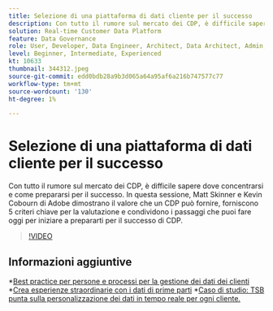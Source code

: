 ```yaml
---
title: Selezione di una piattaforma di dati cliente per il successo
description: Con tutto il rumore sul mercato dei CDP, è difficile sapere dove concentrarsi e come prepararsi per il successo.
solution: Real-time Customer Data Platform
feature: Data Governance
role: User, Developer, Data Engineer, Architect, Data Architect, Admin, Leader
level: Beginner, Intermediate, Experienced
kt: 10633
thumbnail: 344312.jpeg
source-git-commit: edd0bdb28a9b3d065a64a95af6a216b747577c77
workflow-type: tm+mt
source-wordcount: '130'
ht-degree: 1%

---
```


# Selezione di una piattaforma di dati cliente per il successo

Con tutto il rumore sul mercato dei CDP, è difficile sapere dove concentrarsi e come prepararsi per il successo. In questa sessione, Matt Skinner e Kevin Cobourn di Adobe dimostrano il valore che un CDP può fornire, forniscono 5 criteri chiave per la valutazione e condividono i passaggi che puoi fare oggi per iniziare a prepararti per il successo di CDP.

>[!VIDEO](https://video.tv.adobe.com/v/344312/?quality=12&learn=on)

## Informazioni aggiuntive

*[Best practice per persone e processi per la gestione dei dati dei clienti](people-and-process.md)
*[Crea esperienze straordinarie con i dati di prime parti](https://experienceleague.adobe.com/docs/customer-data-management-voices-events/build-superb-experiences-with-your-first-party-data.html)
*[Caso di studio: TSB punta sulla personalizzazione dei dati in tempo reale per ogni cliente.](https://business.adobe.com/customer-success-stories/tsb-case-study.html)
